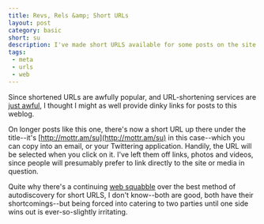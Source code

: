 ```yaml
---
title: Revs, Rels &amp; Short URLs
layout: post
category: basic
short: su
description: I've made short URLS available for some posts on the site.
tags:
 - meta
 - urls
 - web
---
```


Since shortened URLs are awfully popular, and URL-shortening services are [just awful](http://joshua.schachter.org/2009/04/on-url-shorteners.html), I thought I might as well provide dinky links for posts to this weblog.

On longer posts like this one, there's now a short URL up there under the title--it's [http://mottr.am/su](http://mottr.am/su) in this case--which you can copy into an email, or your Twittering application. Handily, the URL will be selected when you click on it. I've left them off links, photos and videos, since people will presumably prefer to link directly to the site or media in question.

<!-- If you happen to be a bookmarklet, a web service, or a piece of software, you can automatically discover the short URL for _any_ page on the site, whether you use <code>[rel="shorturl"](http://sites.google.com/a/snaplog.com/wiki/short_url)</code> or [<code>rev="canonical"</code>](http://shiflett.org/blog/2009/apr/save-the-internet-with-rev-canonical) to do your automatic discovering. -->

Quite why there's a continuing [web squabble](http://laughingmeme.org/2009/04/03/url-shortening-hinting/ "Thrilling stuff!") over the best method of autodiscovery for short URLS, I don't know--both are good, both have their shortcomings--but being forced into catering to two parties until one side wins out is ever-so-slightly irritating.